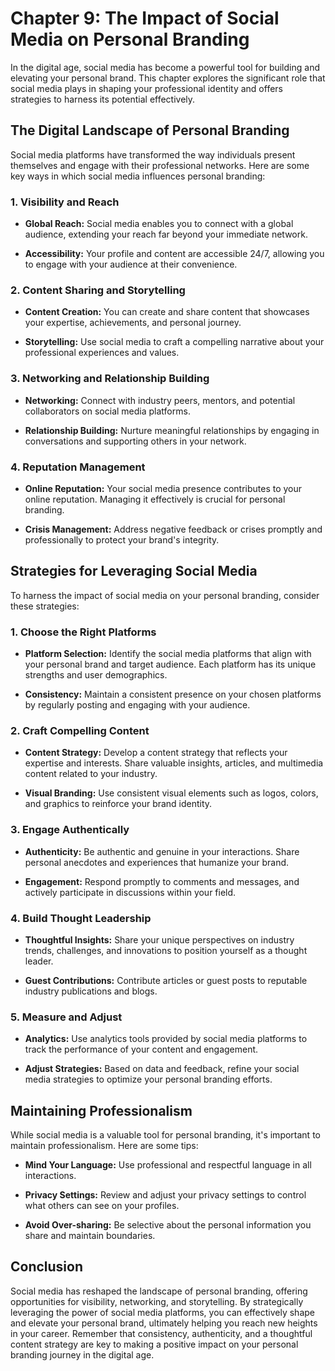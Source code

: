 Chapter 9: The Impact of Social Media on Personal Branding
==========================================================

In the digital age, social media has become a powerful tool for building and elevating your personal brand. This chapter explores the significant role that social media plays in shaping your professional identity and offers strategies to harness its potential effectively.

The Digital Landscape of Personal Branding
------------------------------------------

Social media platforms have transformed the way individuals present themselves and engage with their professional networks. Here are some key ways in which social media influences personal branding:

### 1. **Visibility and Reach**

* **Global Reach:** Social media enables you to connect with a global audience, extending your reach far beyond your immediate network.

* **Accessibility:** Your profile and content are accessible 24/7, allowing you to engage with your audience at their convenience.

### 2. **Content Sharing and Storytelling**

* **Content Creation:** You can create and share content that showcases your expertise, achievements, and personal journey.

* **Storytelling:** Use social media to craft a compelling narrative about your professional experiences and values.

### 3. **Networking and Relationship Building**

* **Networking:** Connect with industry peers, mentors, and potential collaborators on social media platforms.

* **Relationship Building:** Nurture meaningful relationships by engaging in conversations and supporting others in your network.

### 4. **Reputation Management**

* **Online Reputation:** Your social media presence contributes to your online reputation. Managing it effectively is crucial for personal branding.

* **Crisis Management:** Address negative feedback or crises promptly and professionally to protect your brand's integrity.

Strategies for Leveraging Social Media
--------------------------------------

To harness the impact of social media on your personal branding, consider these strategies:

### 1. **Choose the Right Platforms**

* **Platform Selection:** Identify the social media platforms that align with your personal brand and target audience. Each platform has its unique strengths and user demographics.

* **Consistency:** Maintain a consistent presence on your chosen platforms by regularly posting and engaging with your audience.

### 2. **Craft Compelling Content**

* **Content Strategy:** Develop a content strategy that reflects your expertise and interests. Share valuable insights, articles, and multimedia content related to your industry.

* **Visual Branding:** Use consistent visual elements such as logos, colors, and graphics to reinforce your brand identity.

### 3. **Engage Authentically**

* **Authenticity:** Be authentic and genuine in your interactions. Share personal anecdotes and experiences that humanize your brand.

* **Engagement:** Respond promptly to comments and messages, and actively participate in discussions within your field.

### 4. **Build Thought Leadership**

* **Thoughtful Insights:** Share your unique perspectives on industry trends, challenges, and innovations to position yourself as a thought leader.

* **Guest Contributions:** Contribute articles or guest posts to reputable industry publications and blogs.

### 5. **Measure and Adjust**

* **Analytics:** Use analytics tools provided by social media platforms to track the performance of your content and engagement.

* **Adjust Strategies:** Based on data and feedback, refine your social media strategies to optimize your personal branding efforts.

Maintaining Professionalism
---------------------------

While social media is a valuable tool for personal branding, it's important to maintain professionalism. Here are some tips:

* **Mind Your Language:** Use professional and respectful language in all interactions.

* **Privacy Settings:** Review and adjust your privacy settings to control what others can see on your profiles.

* **Avoid Over-sharing:** Be selective about the personal information you share and maintain boundaries.

Conclusion
----------

Social media has reshaped the landscape of personal branding, offering opportunities for visibility, networking, and storytelling. By strategically leveraging the power of social media platforms, you can effectively shape and elevate your personal brand, ultimately helping you reach new heights in your career. Remember that consistency, authenticity, and a thoughtful content strategy are key to making a positive impact on your personal branding journey in the digital age.
